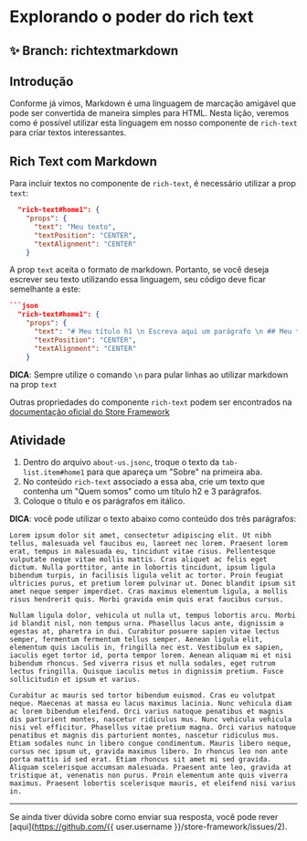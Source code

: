 # Explorando o poder do rich text

## :sparkles: **Branch:** richtextmarkdown

## Introdução

Conforme já vimos, Markdown é uma linguagem de marcação amigável que pode ser convertida de maneira simples para HTML. Nesta lição, veremos como é possível utilizar esta linguagem em nosso componente de `rich-text` para criar textos interessantes.

## Rich Text com Markdown

Para incluir textos no componente de `rich-text`, é necessário utilizar a prop `text`:

```json
  "rich-text#home1": {
    "props": {
      "text": "Meu texto",
      "textPosition": "CENTER",
      "textAlignment": "CENTER"
    }
```

A prop `text` aceita o formato de markdown. Portanto, se você deseja escrever seu texto utilizando essa linguagem, seu código deve ficar semelhante a este:

```json
```json
  "rich-text#home1": {
    "props": {
      "text": "# Meu título h1 \n Escreva aqui um parágrafo \n ## Meu título h2 \n Escreva aqui seu segundo parágrafo \n Inclua aqui uma lista \n - Item 1 \n - Item 2 \n - Item3",
      "textPosition": "CENTER",
      "textAlignment": "CENTER"
    }
```

**DICA**: Sempre utilize o comando `\n` para pular linhas ao utilizar markdown na prop `text`

Outras propriedades do componente `rich-text` podem ser encontrados na [documentação oficial do Store Framework](https://vtex.io/docs/components/all/vtex.rich-text/)

## Atividade

1. Dentro do arquivo `about-us.jsonc`, troque o texto da `tab-list.item#home1` para que apareça um "Sobre" na primeira aba.
2. No conteúdo `rich-text` associado a essa aba, crie um texto que contenha um "Quem somos" como um título h2 e 3 parágrafos.
3. Coloque o título e os parágrafos em itálico.

**DICA**: você pode utilizar o texto abaixo como conteúdo dos três parágrafos:

```
Lorem ipsum dolor sit amet, consectetur adipiscing elit. Ut nibh tellus, malesuada vel faucibus eu, laoreet nec lorem. Praesent lorem erat, tempus in malesuada eu, tincidunt vitae risus. Pellentesque vulputate neque vitae mollis mattis. Cras aliquet ac felis eget dictum. Nulla porttitor, ante in lobortis tincidunt, ipsum ligula bibendum turpis, in facilisis ligula velit ac tortor. Proin feugiat ultricies purus, et pretium lorem pulvinar ut. Donec blandit ipsum sit amet neque semper imperdiet. Cras maximus elementum ligula, a mollis risus hendrerit quis. Morbi gravida enim quis erat faucibus cursus.

Nullam ligula dolor, vehicula ut nulla ut, tempus lobortis arcu. Morbi id blandit nisl, non tempus urna. Phasellus lacus ante, dignissim a egestas at, pharetra in dui. Curabitur posuere sapien vitae lectus semper, fermentum fermentum tellus semper. Aenean ligula elit, elementum quis iaculis in, fringilla nec est. Vestibulum ex sapien, iaculis eget tortor id, porta tempor lorem. Aenean aliquam mi et nisi bibendum rhoncus. Sed viverra risus et nulla sodales, eget rutrum lectus fringilla. Quisque iaculis metus in dignissim pretium. Fusce sollicitudin et ipsum et varius.

Curabitur ac mauris sed tortor bibendum euismod. Cras eu volutpat neque. Maecenas at massa eu lacus maximus lacinia. Nunc vehicula diam ac lorem bibendum eleifend. Orci varius natoque penatibus et magnis dis parturient montes, nascetur ridiculus mus. Nunc vehicula vehicula nisi vel efficitur. Phasellus vitae pretium magna. Orci varius natoque penatibus et magnis dis parturient montes, nascetur ridiculus mus. Etiam sodales nunc in libero congue condimentum. Mauris libero neque, cursus nec ipsum ut, gravida maximus libero. In rhoncus leo non ante porta mattis id sed erat. Etiam rhoncus sit amet mi sed gravida. Aliquam scelerisque accumsan malesuada. Praesent ante leo, gravida at tristique at, venenatis non purus. Proin elementum ante quis viverra maximus. Praesent lobortis scelerisque mauris, et eleifend nisi varius in.
```

----

Se ainda tiver dúvida sobre como enviar sua resposta, você pode rever [aqui](https://github.com/{{ user.username }}/store-framework/issues/2).